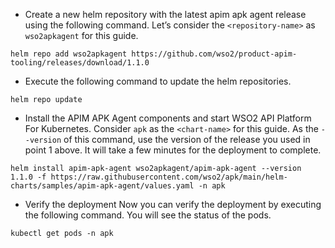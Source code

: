 
- Create a new helm repository with the latest apim apk agent release using the following command. Let’s consider the `<repository-name>` as `wso2apkagent` for this guide.

`helm repo add wso2apkagent https://github.com/wso2/product-apim-tooling/releases/download/1.1.0`

- Execute the following command to update the helm repositories.

`helm repo update`

- Install the APIM APK Agent components and start WSO2 API Platform For Kubernetes. Consider `apk` as the `<chart-name>` for this guide. As the `--version` of this command, use the version of the release you used in point 1 above. It will take a few minutes for the deployment to complete.

`helm install apim-apk-agent wso2apkagent/apim-apk-agent --version 1.1.0 -f https://raw.githubusercontent.com/wso2/apk/main/helm-charts/samples/apim-apk-agent/values.yaml -n apk`

- Verify the deployment
Now you can verify the deployment by executing the following command. You will see the status of the pods.

`kubectl get pods -n apk`
